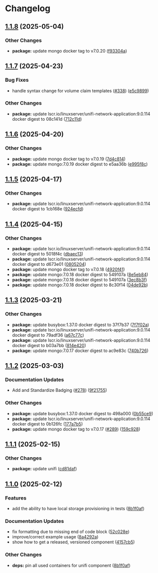 # Changelog

## [1.1.8](https://github.com/marinatedconcrete/config/compare/kustomize-unifi-network-application@v1.1.7...kustomize-unifi-network-application@v1.1.8) (2025-05-04)


### Other Changes

* **package:** update mongo docker tag to v7.0.20 ([f93304a](https://github.com/marinatedconcrete/config/commit/f93304a530d222952aaf4387556e652bda741c6e))

## [1.1.7](https://github.com/marinatedconcrete/config/compare/kustomize-unifi-network-application@v1.1.6...kustomize-unifi-network-application@v1.1.7) (2025-04-23)


### Bug Fixes

* handle syntax change for volume claim templates ([#338](https://github.com/marinatedconcrete/config/issues/338)) ([e5c9899](https://github.com/marinatedconcrete/config/commit/e5c9899e2ea20911fea8387091dc7fb38ef72e9c))


### Other Changes

* **package:** update lscr.io/linuxserver/unifi-network-application:9.0.114 docker digest to 08c141d ([712c11d](https://github.com/marinatedconcrete/config/commit/712c11d8d7c509b8ef6022c94edeafdc7abf34a7))

## [1.1.6](https://github.com/marinatedconcrete/config/compare/kustomize-unifi-network-application@v1.1.5...kustomize-unifi-network-application@v1.1.6) (2025-04-20)


### Other Changes

* **package:** update mongo docker tag to v7.0.19 ([7d4c814](https://github.com/marinatedconcrete/config/commit/7d4c81410c65292e6c000928f0312098cca6accc))
* **package:** update mongo:7.0.19 docker digest to e5aa36b ([e995f8c](https://github.com/marinatedconcrete/config/commit/e995f8c63ee507f7bb4251ad2178271678c2e2ee))

## [1.1.5](https://github.com/marinatedconcrete/config/compare/kustomize-unifi-network-application@v1.1.4...kustomize-unifi-network-application@v1.1.5) (2025-04-17)


### Other Changes

* **package:** update lscr.io/linuxserver/unifi-network-application:9.0.114 docker digest to 1cb168e ([924ecfd](https://github.com/marinatedconcrete/config/commit/924ecfd455920f3c90c93937c342870b919a3a83))

## [1.1.4](https://github.com/marinatedconcrete/config/compare/kustomize-unifi-network-application@v1.1.3...kustomize-unifi-network-application@v1.1.4) (2025-04-15)


### Other Changes

* **package:** update lscr.io/linuxserver/unifi-network-application:9.0.114 docker digest to 5018f4c ([dbaec13](https://github.com/marinatedconcrete/config/commit/dbaec13a8b629b1fb0d3d4749f04a74f34eb68c4))
* **package:** update lscr.io/linuxserver/unifi-network-application:9.0.114 docker digest to d673e01 ([0805204](https://github.com/marinatedconcrete/config/commit/08052048955d3149dcc674db58a50fb596ba2cf8))
* **package:** update mongo docker tag to v7.0.18 ([4920f41](https://github.com/marinatedconcrete/config/commit/4920f4126b8cb2da148f2a5ab663d5f17f070d80))
* **package:** update mongo:7.0.18 docker digest to 549107a ([8e5eb84](https://github.com/marinatedconcrete/config/commit/8e5eb84b572726a19b2a399dc713ab4c1f677e29))
* **package:** update mongo:7.0.18 docker digest to 549107a ([3ec8b3f](https://github.com/marinatedconcrete/config/commit/3ec8b3fedfbd48c9537a6d46ae11c0a75981c78e))
* **package:** update mongo:7.0.18 docker digest to 8c30f14 ([04de92b](https://github.com/marinatedconcrete/config/commit/04de92b95f5827312b9da82f79535b4317368496))

## [1.1.3](https://github.com/marinatedconcrete/config/compare/kustomize-unifi-network-application@v1.1.2...kustomize-unifi-network-application@v1.1.3) (2025-03-21)


### Other Changes

* **package:** update busybox:1.37.0 docker digest to 37f7b37 ([7f7f02a](https://github.com/marinatedconcrete/config/commit/7f7f02ab63151cc63fca06d885c5dc19ee818409))
* **package:** update lscr.io/linuxserver/unifi-network-application:9.0.114 docker digest to 79adf36 ([a67c77c](https://github.com/marinatedconcrete/config/commit/a67c77c2c00849c4fb9644a5b0cae5222c053764))
* **package:** update lscr.io/linuxserver/unifi-network-application:9.0.114 docker digest to b03a7bb ([814e420](https://github.com/marinatedconcrete/config/commit/814e42017e9a2c7aa4f51b5e235125c295bfb493))
* **package:** update mongo:7.0.17 docker digest to ac9e83c ([740b726](https://github.com/marinatedconcrete/config/commit/740b726f1bc6fd18606cea40a3970ccdef30ae29))

## [1.1.2](https://github.com/marinatedconcrete/config/compare/kustomize-unifi-network-application@v1.1.1...kustomize-unifi-network-application@v1.1.2) (2025-03-03)


### Documentation Updates

* Add and Standardize Badging ([#278](https://github.com/marinatedconcrete/config/issues/278)) ([9f21755](https://github.com/marinatedconcrete/config/commit/9f21755bdeaa287887215ca76586aa070d17656e))


### Other Changes

* **package:** update busybox:1.37.0 docker digest to 498a000 ([0b55ce9](https://github.com/marinatedconcrete/config/commit/0b55ce976682d79d8d8910b26197ebb2217bef9e))
* **package:** update lscr.io/linuxserver/unifi-network-application:9.0.114 docker digest to 0b126fc ([177a7b5](https://github.com/marinatedconcrete/config/commit/177a7b5a2db608e15c1f974150df43e6b4363f08))
* **package:** update mongo docker tag to v7.0.17 ([#289](https://github.com/marinatedconcrete/config/issues/289)) ([159c928](https://github.com/marinatedconcrete/config/commit/159c92887139ba4d7bdbf337c236115cb6af14fd))

## [1.1.1](https://github.com/marinatedconcrete/config/compare/kustomize-unifi-network-application@v1.1.0...kustomize-unifi-network-application@v1.1.1) (2025-02-15)


### Other Changes

* **package:** update unifi ([cd81daf](https://github.com/marinatedconcrete/config/commit/cd81daf7c3ee6113fe06c65d85f3f0b6c94099bb))

## [1.1.0](https://github.com/marinatedconcrete/config/compare/kustomize-unifi-network-application@v1.0.0...kustomize-unifi-network-application@v1.1.0) (2025-02-12)


### Features

* add the ability to have local storage provisioning in tests ([8b1f0af](https://github.com/marinatedconcrete/config/commit/8b1f0af12afb544e5d824d52f14a623239833bbe))


### Documentation Updates

* fix formatting due to missing end of code block ([52c028e](https://github.com/marinatedconcrete/config/commit/52c028ebf345f65d8a178fe3a8873cb30d36b710))
* improve/correct example usage ([8a4292a](https://github.com/marinatedconcrete/config/commit/8a4292a5927f102a1bfe89d0a6898446da8e3d62))
* show how to get a released, versioned component ([4157cb5](https://github.com/marinatedconcrete/config/commit/4157cb5c854b2d1cc3ba833b8392cc96ce6b0330))


### Other Changes

* **deps:** pin all used containers for unifi component ([8b1f0af](https://github.com/marinatedconcrete/config/commit/8b1f0af12afb544e5d824d52f14a623239833bbe))
